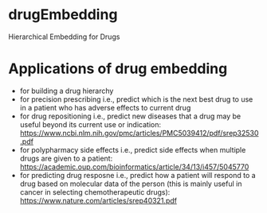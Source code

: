 # drugEmbedding
Hierarchical Embedding for Drugs

# Applications of drug embedding
* for building a drug hierarchy
* for precision prescribing i.e., predict which is the next best drug to use in a patient who has adverse effects to current drug
* for drug repositioning i.e., predict new diseases that a drug may be useful beyond its current use or indication: https://www.ncbi.nlm.nih.gov/pmc/articles/PMC5039412/pdf/srep32530.pdf
* for polypharmacy side effects i.e., predict side effects when multiple drugs are given to a patient: https://academic.oup.com/bioinformatics/article/34/13/i457/5045770
* for predicting drug resposne i.e., predict how a patient will respond to a drug based on molecular data of the person (this is mainly useful in cancer in selecting chemotherapeutic drugs): https://www.nature.com/articles/srep40321.pdf
